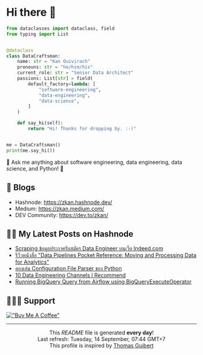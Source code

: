 # Hi there 👋

```py
from dataclasses import dataclass, field
from typing import List


@dataclass
class DataCraftsman:
    name: str = "Kan Ouivirach"
    pronouns: str = "he/him/his"
    current_role: str = "Senior Data Architect"
    passions: List[str] = field(
        default_factory=lambda: [
            "software-engineering",
            "data-engineering",
            "data-science",
        ]
    )

    def say_hi(self):
        return "Hi! Thanks for dropping by. :-)"


me = DataCraftsman()
print(me.say_hi())
```

💬 Ask me anything about software engineering, data engineering, data science, and Python! 🐍

## 📝 Blogs

- Hashnode: https://zkan.hashnode.dev/
- Medium: https://zkan.medium.com/
- DEV Community: https://dev.to/zkan/

## ✍🏻 My Latest Posts on Hashnode

- <a href="https:&#x2F;&#x2F;zkan.hashnode.dev&#x2F;scraping-data-engineer-jobs-indeed">Scraping ข้อมูลประกาศรับสมัคร Data Engineer บนเว็บ Indeed.com</a>
- <a href="https:&#x2F;&#x2F;zkan.hashnode.dev&#x2F;data-pipelines-pocket-reference-moving-and-processing-data-for-analytics">รีวีวหนังสือ &quot;Data Pipelines Pocket Reference: Moving and Processing Data for Analytics&quot;</a>
- <a href="https:&#x2F;&#x2F;zkan.hashnode.dev&#x2F;configuration-file-parser-python">ลองเล่น  Configuration File Parser ของ Python</a>
- <a href="https:&#x2F;&#x2F;zkan.hashnode.dev&#x2F;10-data-engineering-channels-i-recommend">10 Data Engineering Channels I Recommend</a>
- <a href="https:&#x2F;&#x2F;zkan.hashnode.dev&#x2F;running-bigquery-query-from-airflow-using-bigqueryexecuteoperator">Running BigQuery Query from Airflow using BigQueryExecuteOperator</a>

## 🙇🏻‍♂️ Support

[!["Buy Me A Coffee"](https://www.buymeacoffee.com/assets/img/custom_images/yellow_img.png)](https://www.buymeacoffee.com/zkan)

---

<p align="center">This <i>README</i> file is generated <b>every day</b>!</br />
Last refresh: Tuesday, 14 September, 07:44 GMT+7<br />
This profile is inspired by <a href="https://medium.com/@th.guibert/how-to-create-a-self-updating-readme-md-for-your-github-profile-f8b05744ca91">Thomas Guibert</a></p>
